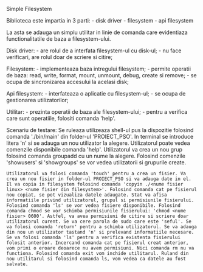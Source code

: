 Simple Filesystem

Biblioteca este impartia in 3 parti:
	- disk driver
	- filesystem
	- api filesystem

La asta se adauga un simplu utilitar in linie de comanda care evidentiaza functionalitatile de baza a filesystem-ului.

Disk driver:
	- are rolul de a interfata filesystem-ul cu disk-ul;
	- nu face verificari, are rolul doar de scriere si citire;

Filesystem:
	- implementeaza baza intregului filesystem;
	- permite operatii de baza: read, write, format, mount, unmount, debug, create si remove;
	- se ocupa de sincronizarea accesului la acelasi disk;


Api filesystem:
	- interfateaza o aplicatie cu filesystem-ul;
	- se ocupa de gestionarea utilizatorilor;

Utilitar:
	- prezinta operatii de baza ale filesystem-ului;
	- pentru a verifica care sunt operatiile, folositi comanda 'help'.

Scenariu de testare:
	Se ruleaza utilizeaza shell-ul pus la dispozitie folosind comanda './bin/main' din folder-ul 'PROIECT_PSO'. In terminal se introduce litera 'n' si se adauga un nou utilizator la alegere. Utilizatorul poate vedea comenzile disponibile comanda 'help'. Utilizatorul va crea un nou grup folosind comanda groupadd cu un nume la alegere. Folosind comenzile 'showusers' si 'showgroups' se vor vedea utilizatorii si grupurile create. 
	
	Utilizatorul va folosi comanda 'touch' pentru a crea un fisier. Va crea un nou fisier in folder-ul PROIECT_PSO si va adauga date in el. Il va copia in filesystem folosind comanda 'copyin ./<nume fisier linux> <nume fisier din filesystem>'. Folosind comanda cat pe fisierul nou copiat, se pot vizualiza datele adaugate. Stat va afisa informatiile privind utilizatorul, grupul si permisiunile fisierului. Folosind comanda 'ls' se vor vedea fisiere disponibile. Folosind comanda chmod se vor schimba permisiunile fisierului: 'chmod <nume fisier> 0600'. Astfel, va avea permisiuni de citire si scriere doar utilizatorul curent. Se va cere parola de sudo care este 'seful'. Se va folosi comanda 'return' pentru a schimba utilizatorul. Se va adauga din nou un utilizator tastand 'n' si prelevand informatiile necesare. Se va folosi comanda 'ls' pentru a verifica existenta fisierului folosit anterior. Incercand comanda cat pe fisierul creat anterior, vom primi o eroare deoarece nu avem permisiuni. Nici comanda rm nu va functiona. Folosind comanda exit vom inchide utilitarul. Ruland din nou utilitarul si folosind comanda ls, vom vedea ca datele au fost salvate. 
